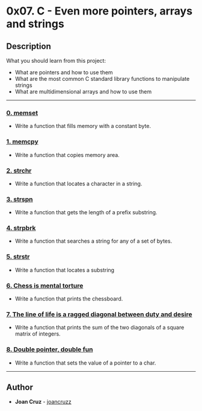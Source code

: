 # 0x07. C - Even more pointers, arrays and strings

## Description
What you should learn from this project:

* What are pointers and how to use them
* What are the most common C standard library functions to manipulate strings
* What are multidimensional arrays and how to use them

---

### [0. memset](./0-memset.c)
* Write a function that fills memory with a constant byte.

### [1. memcpy](./1-memcpy.c)
* Write a function that copies memory area.

### [2. strchr](./2-strchr.c)
* Write a function that locates a character in a string.

### [3. strspn](./3-strspn.c)
* Write a function that gets the length of a prefix substring.

### [4. strpbrk](./4-strpbrk.c)
* Write a function that searches a string for any of a set of bytes.

### [5. strstr](./5-strstr.c)
* Write a function that locates a substring

### [6. Chess is mental torture](./7-print_chessboard.c)
* Write a function that prints the chessboard.

### [7. The line of life is a ragged diagonal between duty and desire](./8-print_diagsums.c)
* Write a function that prints the sum of the two diagonals of a square matrix of integers.

### [8. Double pointer, double fun](./9-set_string.c)
* Write a function that sets the value of a pointer to a char.

---

## Author
* **Joan Cruz** - [joancruzz](https://github.com/joancruzz)
